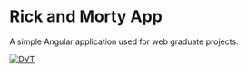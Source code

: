 # Rick and Morty App
A simple Angular application used for web graduate projects.

[![DVT](https://circleci.com/gh/DVT/rick-and-morty-app.svg?style=shield)](https://circleci.com/gh/DVT/rick-and-morty-app)

